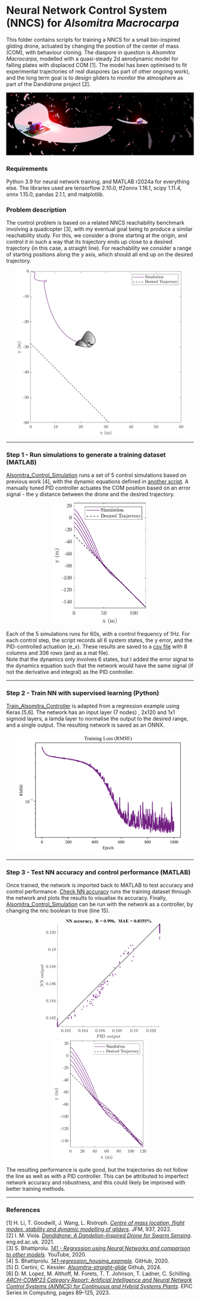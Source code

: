 # Neural Network Control System (NNCS) for _Alsomitra Macrocarpa_
 
This folder contains scripts for training a NNCS for a small bio-inspired gliding drone, actuated by changing the position of the center of mass (COM), with behaviour cloning. The diaspore in question is _Alsomitra Macrocarpa_, modelled with a quasi-steady 2d aerodynamic model for falling plates with displaced COM [1]. The model has been optimised to fit experimental trajectories of real diaspores (as part of other ongoing work), and the long term goal is to design gliders to monitor the atmosphere as part of the Dandidrone project [2].

<img src="https://github.com/ckessler2/phd/blob/main/Alsomitra_NNCS/Figures/Render5_3by1.png" /> 

### Requirements

Python 3.9 for neural network training, and MATLAB r2024a for everything else. The libraries used are tensorflow 2.10.0, tf2onnx 1.16.1, scipy 1.11.4, onnx 1.15.0, pandas 2.1.1, and matplotlib.


### Problem description

The control problem is based on a related NNCS reachability benchmark involving a quadcopter [3], with my eventual goal being to produce a similar reachability study. For this, we consider a drone starting at the origin, and control it in such a way that its trajectory ends up close to a desired trajectory (in this case, a straight line). For reachability we consider a range of starting positions along the y axis, which should all end up on the desired trajectory.

<p align="center"> 
 <img src="https://github.com/ckessler2/phd/blob/main/Alsomitra_NNCS/Figures/NNCS_problem3.png" width="450" class="center" />
</p>

<hr style="height: 1px;">

### Step 1 - Run simulations to generate a training dataset (MATLAB)

[Alsomitra_Control_Simulation](https://github.com/ckessler2/phd/blob/main/Alsomitra_NNCS/Alsomitra_Control_Simulation.m) runs a set of 5 control simulations based on previous work [4], with the dynamic equations defined in [another script](https://github.com/ckessler2/phd/blob/main/Alsomitra_NNCS/nondimfreelyfallingplate3.m). A manually tuned PID controller actuates the COM position based on an error signal - the y distance between the drone and the desired trajectory.

<p align="center"> 
 <img src="https://github.com/ckessler2/phd/blob/main/Alsomitra_NNCS/Figures/PID_Result.png" width="250" class="center" />
</p>

Each of the 5 simulations runs for 60s, with a control frequency of 1Hz. For each control step, the script records all 6 system states, the y error, and the PID-controlled actuation (e_x). These results are saved to a [csv file](https://github.com/ckessler2/phd/blob/main/Alsomitra_NNCS/Training_Data.csv) with 8 columns and 306 rows (and as a mat file). <br />
Note that the dynamics only involves 6 states, but I added the error signal to the dynamics equation such that the network would have the same signal (if not the derivative and integral) as the PID controller.

<hr style="height: 1px;">

### Step 2 - Train NN with supervised learning (Python)

[Train_Alsomitra_Controller](https://github.com/ckessler2/phd/blob/main/Alsomitra_NNCS/Train_Alsomitra_Controller.py) is adapted from a regression example using Keras [5,6]. The network has an input layer (7 nodes) , 2x120 and 1x1 sigmoid layers, a lamda layer to normalise the output to the desired range, and a single output. The resulting network is saved as an ONNX.

<p align="center"> 
 <img src="https://github.com/ckessler2/phd/blob/main/Alsomitra_NNCS/Figures/NN_Training_Loss.png" width="450" class="center" />
</p>

<hr style="height: 1px;">

### Step 3 - Test NN accuracy and control performance (MATLAB)

Once trained, the network is imported back to MATLAB to test accuracy and control performance. [Check NN accuracy](https://github.com/ckessler2/phd/blob/main/Alsomitra_NNCS/Check_NN_Accuracy.m) runs the training dataset through the network and plots the results to visualise its accuracy. Finally, [Alsomitra_Control_Simulation](https://github.com/ckessler2/phd/blob/main/Alsomitra_NNCS/Alsomitra_Control_Simulation.m) can be run with the network as a controller, by changing the nnc boolean to true (line 15).

<p align="center"> 
 <img src="https://github.com/ckessler2/phd/blob/main/Alsomitra_NNCS/Figures/NN_Accuracy.png" width="325" class="center" />
 <img src="https://github.com/ckessler2/phd/blob/main/Alsomitra_NNCS/Figures/NNCS_Result.png" width="250" class="center" />
</p>

The resulting performance is quite good, but the trajectories do not follow the line as well as with a PID controller. This can be attributed to imperfect network accuracy and robustness, and this could likely be improved with better training methods.

<hr style="height: 1px;">

### References
[1] H. Li, T. Goodwill, J. Wang, L. Ristroph. [_Centre of mass location, flight modes, stability and dynamic modelling of gliders_](https://doi.org/10.1017/jfm.2022.89). JFM, 937, 2022.<br />
[2] I. M. Viola. [_Dandidrone: A Dandelion-Inspired Drone for Swarm Sensing_](https://voilab.eng.ed.ac.uk/dandidrone). eng.ed.ac.uk. 2021.<br />
[3] S. Bhattiprolu.  [_141 - Regression using Neural Networks and comparison to other models_](https://www.youtube.com/watch?v=2yhLEx2FKoY&t=2s). YouTube, 2020. <br />
[4] S. Bhattiprolu. [_141-regression_housing_example_](https://github.com/bnsreenu/python_for_microscopists/blob/master/141-regression_housing_example.py). GitHub, 2020. <br />
[5] D. Certini, C. Kessler. [_Alsomitra-straight-glide_](https://github.com/danielecertini90/Alsomitra-straight-glide) Github, 2024. <br />
[6] D. M. Lopez, M. Althoff, M. Forets, T. T. Johnson, T. Ladner, C. Schilling. [_ARCH-COMP23 Category Report: Artificial Intelligence and Neural Network Control Systems (AINNCS) for Continuous and Hybrid Systems Plants_](https://easychair.org/publications/open/Vfq4b). EPiC Series in Computing, pages 89–125, 2023. <br />
